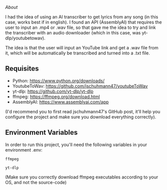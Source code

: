 *About*

I had the idea of using an AI transcriber to get lyrics from any song (in this case, works best if in english). I found an API (AssemblyAI) that requires the user to input an .mp4 or .wav file, so that gave me the idea to try and link the transcriber with an audio downloader (which in this case, was yt-dlp/youtubetowav). 

The idea is that the user will input an YouTube link and get a .wav file from it, which will be automatically be transcribed and turned into a .txt file.






## Requisites

- Python: https://www.python.org/downloads/
- YoutubeToWav: https://github.com/jschuhmann47/youtubeToWav 
- yt-dlp: https://github.com/yt-dlp/yt-dlp
- ffmpeg: https://ffmpeg.org/download.html
- AssemblyAI: https://www.assemblyai.com/app

(I'd recommend you to first read jschuhmann47's GitHub post, it'll help you configure the project and make sure you download everything correctly).
## Environment Variables

In order to run this project, you'll need the following variables in your environment .env:


`ffmpeg`

`yt-dlp`

(Make sure you correctly download ffmpeg executables according to your OS, and not the source-code)


